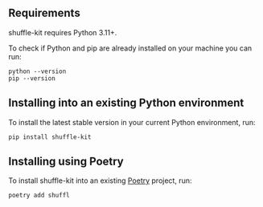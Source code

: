 ## Requirements

shuffle-kit requires Python 3.11+.

To check if Python and pip are already installed on your machine you can run:

```
python --version
pip --version
```

## Installing into an existing Python environment

To install the latest stable version in your current Python environment, run:

```
pip install shuffle-kit
```

## Installing using Poetry

To install shuffle-kit into an existing [Poetry](https://python-poetry.org/) project, run:

```
poetry add shuffl
```